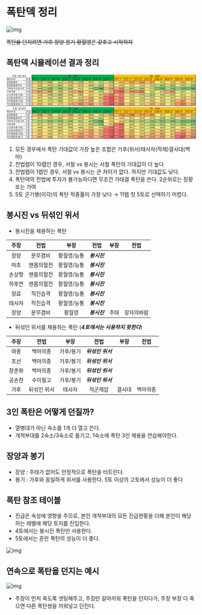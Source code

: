 # 폭탄덱 정리

![img](./../05.img/폭탄덱_header.jpg)

~~폭탄을 던지려면 가후 장양 봉기 황월영은 갖추고 시작하자~~

## 폭탄덱 시뮬레이션 결과 정리
![img](./../05.img/폭탄10렙.png)
![img](./../05.img/폭탄1렙.png)
1) 모든 경우에서 폭탄 기대값이 가장 높은 조합은 가후(위서)태사자(적제)결사대(백마)
2) 전법렙이 10렙인 경우, 서철 vs 봉시는 서철 폭탄의 기대값이 더 높다
3) 전법렙이 1렙인 경우, 서철 vs 봉시는 큰 차이가 없다. 하지만 기대값도 낮다.
4) 폭탄덱의 전법에 투자가 불가능하다면 무조건 가태결 폭탄을 쓴다. 2순위로는 장황 또는 가여
5) 5토 군기병(이각)의 폭탄 적중률이 가장 낮다 → 11렙 첫 5토로 선택하기 어렵다.

## 봉시진 vs 뒤섞인 위서

* 봉시진을 채용하는 폭탄

|주장|전법|부장|전법|부장|전법|
|:---:|:---:|:---:|:---:|:---:|:---:|
|장양|문무겸비|황월영/능통|___봉시진___|||
|마초|맨몸의혈전|황월영/능통|___봉시진___|||
|손상향|맨몸의혈전|황월영/능통|___봉시진___|||
|하후연|맨몸의혈전|황월영/능통|___봉시진___|||
|장료|적진습격|황월영/능통|___봉시진___|||
|태사자|적진습격|황월영/능통|___봉시진___|||
|장양|문무겸비|황월영|___봉시진___|주태|장자의바람|

* 뒤섞인 위서를 채용하는 폭탄 (___4토에서는 사용하지 못한다___)

|주장|전법|부장|전법|부장|전법|
|:---:|:---:|:---:|:---:|:---:|:---:|
|여몽|백마의종|가후/봉기|___뒤섞인 위서___|||
|초선|백마의종|가후/봉기|___뒤섞인 위서___|||
|장춘화|백마의종|가후/봉기|___뒤섞인 위서___|||
|공손찬|수이필고|가후/봉기|___뒤섞인 위서___|||
|가후|뒤섞인 위서|태사자|적군제압|결사대|백마의종|

## 3인 폭탄은 어떻게 던질까?

* 열병대가 아닌 숙소를 1개 더 열고 쓴다.
* 개척부대를 2숙소/3숙소로 옮기고, 1숙소에 폭탄 3인 채용을 연습해야한다.

## 장양과 봉기

* 장양 : 주태가 없어도 안정적으로 폭탄을 터트린다.
* 봉기 : 가후와 동일하게 위서를 사용한다. 5토 이상의 고토에서 성능이 더 좋다

## 폭탄 참조 테이블

* 진급은 속성에 영향을 주므로, 본인 개척부대의 모든 진급현황을 더해 본인이 해당하는 레벨에 해당 토지를 진입한다.
* 4토에서는 봉시진 폭탄만 사용한다.
* 5토에서는 혼란 폭탄의 성능이 더 좋다.

![img](./../05.img/폭탄목표.png)


## 연속으로 폭탄을 던지는 예시

![img](./../05.img/폭탄적용과정.jpg)

* 주장이 먼저 죽도록 셋팅해주고, 주장만 갈아끼워 폭탄을 던지다가, 주장 부장 다 죽으면 다른 폭탄쌍을 끼워넣고 던진다.